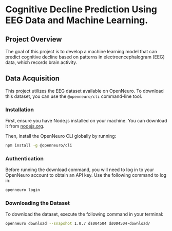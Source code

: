 
# Cognitive Decline Prediction Using EEG Data and Machine Learning.

## Project Overview

The goal of this project is to develop a machine learning model that can predict cognitive decline based on patterns in electroencephalogram (EEG) data, which records brain activity. 


## Data Acquisition

This project utilizes the EEG dataset available on OpenNeuro. To download this dataset, you can use the `@openneuro/cli` command-line tool. 

### Installation
First, ensure you have Node.js installed on your machine. You can download it from [nodejs.org](https://nodejs.org/).

Then, install the OpenNeuro CLI globally by running:
```bash
npm install -g @openneuro/cli
```

### Authentication

Before running the download command, you will need to log in to your OpenNeuro account to obtain an API key. Use the following command to log in:

```bash
openneuro login
```

### Downloading the Dataset 

To download the dataset, execute the following command in your terminal:

```bash
openneuro download --snapshot 1.0.7 ds004504 ds004504-download/
```